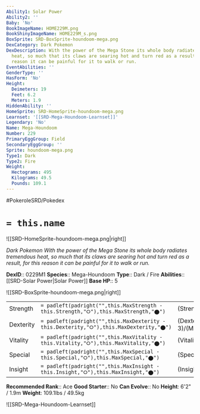 ```yaml
---
Ability1: Solar Power
Ability2: ''
Baby: 'No'
BookImageName: HOME229M.png
BookShinyImageName: HOME229M_s.png
BoxSprite: SRD-BoxSprite-houndoom-mega.png
DexCategory: Dark Pokemon
DexDescription: With the power of the Mega Stone its whole body radiates tremendous
  heat, so much that its claws are searing hot and turn red as a result, for this
  reason it can be painful for it to walk or run.
EventAbilities: ''
GenderType: ''
HasForm: 'No'
Height:
  Deimeters: 19
  Feet: 6.2
  Meters: 1.9
HiddenAbility: ''
HomeSprite: SRD-HomeSprite-houndoom-mega.png
Learnset: '[[SRD-Mega-Houndoom-Learnset]]'
Legendary: 'No'
Name: Mega-Houndoom
Number: 229
PrimaryEggGroup: Field
SecondaryEggGroup: ''
Sprite: houndoom-mega.png
Type1: Dark
Type2: Fire
Weight:
  Hectograms: 495
  Kilograms: 49.5
  Pounds: 109.1
---
```


#PokeroleSRD/Pokedex

# `= this.name`

![[SRD-HomeSprite-houndoom-mega.png|right]]

*Dark Pokemon*
*With the power of the Mega Stone its whole body radiates tremendous heat, so much that its claws are searing hot and turn red as a result, for this reason it can be painful for it to walk or run.*

**DexID**:: 0229M1
**Species**:: Mega-Houndoom
**Type**:: Dark / Fire
**Abilities**:: [[SRD-Solar Power|Solar Power]]
**Base HP**:: 5

![[SRD-BoxSprite-houndoom-mega.png|right]]

|           |                                                                                        |                                          |
| --------- | -------------------------------------------------------------------------------------- | ---------------------------------------- |
| Strength  | `= padleft(padright("",this.MaxStrength - this.Strength,"⭘"),this.MaxStrength,"⬤")`    | (Strength::2)/(MaxStrength::5)   |
| Dexterity | `= padleft(padright("",this.MaxDexterity - this.Dexterity,"⭘"),this.MaxDexterity,"⬤")` | (Dexterity:: 3)/(MaxDexterity::6) |
| Vitality  | `= padleft(padright("",this.MaxVitality - this.Vitality,"⭘"),this.MaxVitality,"⬤")`    | (Vitality::2)/(MaxVitality::5)   |
| Special   | `= padleft(padright("",this.MaxSpecial - this.Special,"⭘"),this.MaxSpecial,"⬤")`       | (Special::4)/(MaxSpecial::8)     |
| Insight   | `= padleft(padright("",this.MaxInsight - this.Insight,"⭘"),this.MaxInsight,"⬤")`       | (Insight::2)/(MaxInsight::5)     |

**Recommended Rank**:: Ace
**Good Starter**:: No
**Can Evolve**:: No
**Height**: 6'2" / 1.9m
**Weight**: 109.1lbs / 49.5kg

![[SRD-Mega-Houndoom-Learnset]]